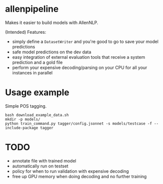 # allenpipeline

Makes it easier to build models with AllenNLP. 

(Intended) Features:
- simply define a `DatasetWriter` and you're good to go to save your model predictions
- safe model predictions on the dev data
- easy integration of external evaluation tools that receive a system prediction and a gold file
- perform your expensive decoding/parsing on your CPU for all your instances in parallel

# Usage example
Simple POS tagging.

```
bash download_example_data.sh
mkdir -p models/
python train_command.py tagger/config.jsonnet -s models/testcase -f --include-package tagger
```

# TODO
 - annotate file with trained model
 - automatically run on testset
 - policy for when to run validation with expensive decoding
 - free up GPU memory when doing decoding and no further training
 
 
  